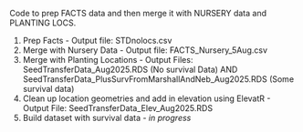Code to prep FACTS data and then merge it with NURSERY data and PLANTING LOCS.
1. Prep Facts - Output file: STDnolocs.csv
2. Merge with Nursery Data - Output file: FACTS_Nursery_5Aug.csv
3. Merge with Planting Locations - Output Files: SeedTransferData_Aug2025.RDS (No survival Data) AND SeedTransferData_PlusSurvFromMarshallAndNeb_Aug2025.RDS (Some survival data)
4. Clean up location geometries and add in elevation using ElevatR - Output File: SeedTransferData_Elev_Aug2025.RDS
5. Build dataset with survival data - *in progress*
